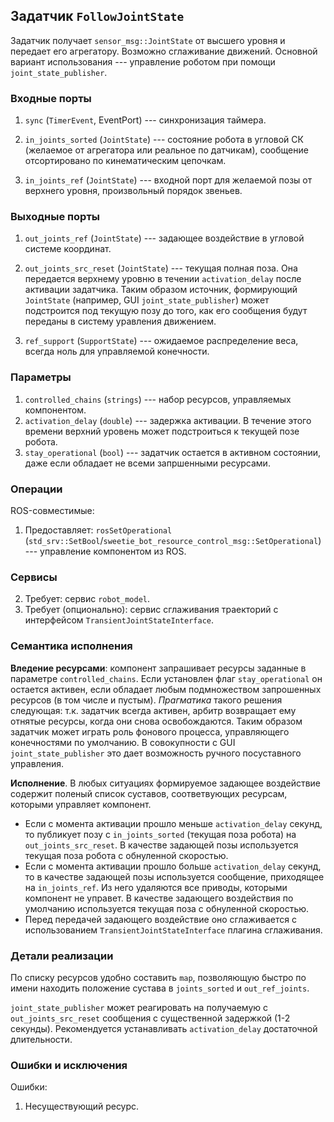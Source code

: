 Задатчик `FollowJointState`
----------------------------------------------------------------

Задатчик получает `sensor_msg::JointState` от высшего уровня и передает его агрегатору. 
Возможно сглаживание движений. Основной вариант использования --- управление роботом при помощи 
`joint_state_publisher`. 

### Входные порты


1. `sync` (`TimerEvent`, EventPort) --- синхронизация таймера.

1. `in_joints_sorted` (`JointState`) --- состояние робота в угловой СК (желаемое от агрегатора или реальное по датчикам), сообщение отсортировано по кинематическим цепочкам.

1. `in_joints_ref` (`JointState`) --- входной порт для желаемой позы от верхнего уровня, произвольный порядок звеньев.

### Выходные порты

1. `out_joints_ref` (`JointState`) --- задающее воздействие в угловой системе координат.

1. `out_joints_src_reset` (`JointState`) --- текущая полная поза. Она передается верхнему уровню в течении `activation_delay` после активации задатчика. 
    Таким образом источник, формирующий `JointState` (например, GUI `joint_state_publisher`) может подстроится под текущую позу до того, 
    как его сообщения будут переданы в систему уравления движением.

1. `ref_support` (`SupportState`) --- ожидаемое распределение веса, всегда ноль для управляемой конечности.

### Параметры

1. `controlled_chains` (`strings`) --- набор ресурсов, управляемых компонентом.
1. `activation_delay` (`double`) --- задержка активации. В течение этого времени верхний уровень может подстроиться к текущей позе робота.
1. `stay_operational` (`bool`) --- задатчик остается в активном состоянии, даже если обладает не всеми запршенными ресурсами.


### Операции

ROS-совместимые:
1. Предоставляет: `rosSetOperational` (`std_srv::SetBool`/`sweetie_bot_resource_control_msg::SetOperational`) --- управление компонентом из ROS. 

### Сервисы 

2. Требует: сервис `robot_model`.
2. Требует (опционально): сервис сглаживания траекторий c интерфейсом `TransientJointStateInterface`.

### Семантика исполнения

**Вледение ресурсами**: компонент запрашивает ресурсы заданные в параметре `controlled_chains`. Если установлен флаг `stay_operational` он остается активен, 
если обладает любым подмножеством запрошенных ресурсов (в том числе и пустым).  *Прагматика* такого решения следующая: т.к. задатчик всегда активен, 
арбитр возвращает ему отнятые ресурсы, когда они снова освобождаются.  Таким образом задатчик может играть роль фонового процесса, управляющего конечностями по умолчанию. 
В совокупности с GUI `joint_state_publisher` это дает возможность ручного посуставного управления.

**Исполнение**. В любых ситуациях формируемое задающее воздействие содержит поленый список суставов, соответвующих ресурсам, которыми управляет компонент.
* Если с момента активации прошло меньше `activation_delay` секунд, то публикует позу c `in_joints_sorted` (текущая поза робота)  на `out_joints_src_reset`. 
    В качестве задающей позы используется текущая поза робота с обнуленной скоростью.
* Если с момента активации прошло больше `activation_delay` секунд, то в качестве задающей позы используется сообщение, приходящее на `in_joints_ref`.
    Из него удаляются все приводы, которыми компонент не управет. В качестве задающего воздействия по умолчанию используется текущая поза с обнуленной скоростью.
* Перед передачей задающего воздействие оно сглаживается с использованием `TransientJointStateInterface` плагина сглаживания. 


### Детали реализации

По списку ресурсов удобно составить `map`, позволяющую быстро по имени находить положение сустава в `joints_sorted` и `out_ref_joints`.

`joint_state_publisher` может реагировать на получаемую с `out_joints_src_reset` сообщения с существенной задержкой (1-2 секунды). 
Рекомендуется устанавливать `activation_delay` достаточной длительности.

### Ошибки и исключения

Ошибки:
1. Несуществующий ресурс.

